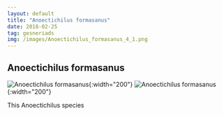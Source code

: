 ```yaml
---
layout: default
title: "Anoectichilus formasanus"
date: 2018-02-25
tag: gesneriads
img: /images/Anoectichilus_formasanus_4_1.png
---
```


## Anoectichilus formasanus

![Anoectichilus formasanus](/images/Anoectichilus_formasanus_4_1.png){:width="200"}
![Anoectichilus formasanus](/images/Anoectichilus_formasanus_1_1.png){:width="200"}

This Anoectichilus species 